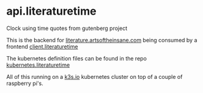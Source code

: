 # api.literaturetime

Clock using time quotes from gutenberg project

This is the backend for [literature.artsoftheinsane.com](https://literature.artsoftheinsane.com) being consumed by a frontend [client.literaturetime](https://github.com/blomma/client.literaturetime)

The kubernetes definition files can be found in the repo [kubernetes.literaturetime](https://github.com/blomma/kubernetes.literaturetime)

All of this running on a [k3s.io](https://k3s.io) kubernetes cluster on top of a couple of raspberry pi's.
